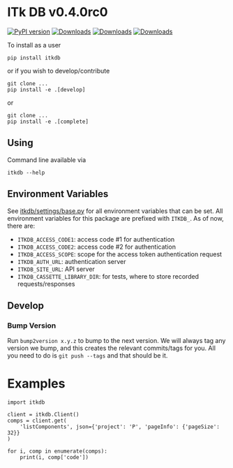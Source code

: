 # ITk DB v0.4.0rc0

[![PyPI version](https://badge.fury.io/py/itkdb.svg)](https://badge.fury.io/py/itkdb)
[![Downloads](https://pepy.tech/badge/itkdb)](https://pepy.tech/project/itkdb) [![Downloads](https://pepy.tech/badge/itkdb/month)](https://pepy.tech/project/itkdb) [![Downloads](https://pepy.tech/badge/itkdb/week)](https://pepy.tech/project/itkdb)

To install as a user

```
pip install itkdb
```

or if you wish to develop/contribute

```
git clone ...
pip install -e .[develop]
```

or

```
git clone ...
pip install -e .[complete]
```

## Using

Command line available via

```
itkdb --help
```

## Environment Variables

See [itkdb/settings/base.py](src/itkdb/settings/base.py) for all environment variables that can be set. All environment variables for this package are prefixed with `ITKDB_`. As of now, there are:

* `ITKDB_ACCESS_CODE1`: access code #1 for authentication
* `ITKDB_ACCESS_CODE2`: access code #2 for authentication
* `ITKDB_ACCESS_SCOPE`: scope for the access token authentication request
* `ITKDB_AUTH_URL`: authentication server
* `ITKDB_SITE_URL`: API server
* `ITKDB_CASSETTE_LIBRARY_DIR`: for tests, where to store recorded requests/responses

## Develop

### Bump Version

Run `bump2version x.y.z` to bump to the next version. We will always tag any version we bump, and this creates the relevant commits/tags for you. All you need to do is `git push --tags` and that should be it.

# Examples

```
import itkdb

client = itkdb.Client()
comps = client.get(
    'listComponents', json={'project': 'P', 'pageInfo': {'pageSize': 32}}
)

for i, comp in enumerate(comps):
    print(i, comp['code'])
```
